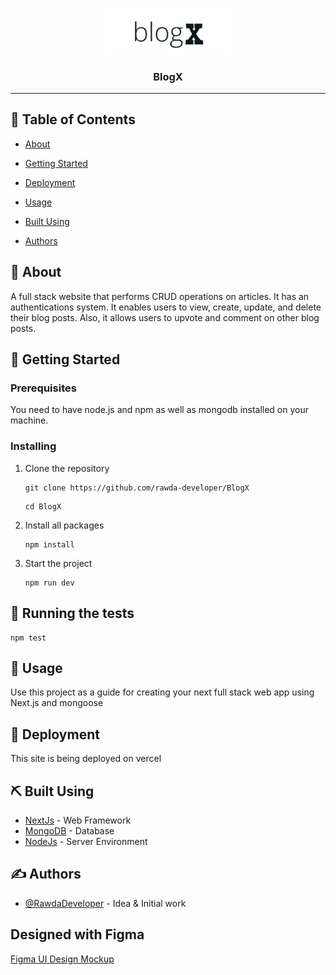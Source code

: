 <p align="center">
  <a href="" rel="noopener">
 <img width=200px src="./public/BlogX.png" alt="Project logo"></a>
</p>

<h3 align="center">BlogX</h3>

---

## 📝 Table of Contents

- [About](#about)
- [Getting Started](#getting_started)
- [Deployment](#deployment)
- [Usage](#usage)
- [Built Using](#built_using)

- [Authors](#authors)

## 🧐 About <a name = "about"></a>

A full stack website that performs CRUD operations on articles. It has an authentications system. It enables users to view, create, update, and delete their blog posts. Also, it allows users to upvote and comment on other blog posts.

## 🏁 Getting Started <a name = "getting_started"></a>

### Prerequisites

You need to have node.js and npm as well as mongodb installed on your machine.

### Installing

1. Clone the repository

   ```
   git clone https://github.com/rawda-developer/BlogX
   ```

   ```
   cd BlogX
   ```

2. Install all packages
   ```
   npm install
   ```
3. Start the project
   ```
   npm run dev
   ```

## 🔧 Running the tests

```
npm test
```

## 🎈 Usage <a name="usage"></a>

Use this project as a guide for creating your next full stack web app using Next.js and mongoose

## 🚀 Deployment <a name = "deployment"></a>

This site is being deployed on vercel

## ⛏️ Built Using <a name = "built_using"></a>

- [NextJs](https://nextjs.org/) - Web Framework
- [MongoDB](https://www.mongodb.com/) - Database
- [NodeJs](https://nodejs.org/en/) - Server Environment

## ✍️ Authors <a name = "authors"></a>

- [@RawdaDeveloper](https://github.com/rawda-developer) - Idea & Initial work

## Designed with Figma

[Figma UI Design Mockup](https://www.figma.com/proto/q1iWAZdSeoDzjfB0xWNrFZ/BlogX?node-id=2%3A70409&scaling=scale-down&page-id=0%3A1&starting-point-node-id=2%3A70409)
